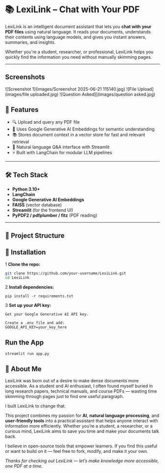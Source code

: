 # 📚 LexiLink – Chat with Your PDF

LexiLink is an intelligent document assistant that lets you **chat with your PDF files** using natural language. It reads your documents, understands their contents using language models, and gives you instant answers, summaries, and insights.

Whether you're a student, researcher, or professional, LexiLink helps you quickly find the information you need without manually skimming pages.

---
## Screenshots
![Screenshot 1](images/Screenshot 2025-06-21 115140.jpg)
![File Upload](images/file uploaded.jpg)
![Question Asked]](images/question asked.jpg)


## 🚀 Features

- 🔍 Upload and query any PDF file
- 🧠 Uses Google Generative AI Embeddings for semantic understanding
- 📚 Stores document context in a vector store for fast and relevant retrieval
- 💬 Natural language Q&A interface with Streamlit
- ⚡ Built with LangChain for modular LLM pipelines

---

## 🛠️ Tech Stack

- **Python 3.10+**
- **LangChain**
- **Google Generative AI Embeddings**
- **FAISS** (vector database)
- **Streamlit** (for the frontend UI)
- **PyPDF2 / pdfplumber / fitz** (PDF reading)

---

## 📂 Project Structure

## 🔧 Installation
1 **Clone the repo:**
   ```bash
   git clone https://github.com/your-username/LexiLink.git
   cd LexiLink
```
2 **Install dependencies:**
```
pip install -r requirements.txt
```
3 **Set up your API key:**
```
Get your Google Generative AI API key.

Create a .env file and add:
GOOGLE_API_KEY=your_key_here
```
## Run the App
```
streamlit run app.py
```
## 👤 About Me

LexiLink was born out of a desire to make dense documents more accessible. As a student and AI enthusiast, I often found myself buried in long research papers, technical manuals, and course PDFs — wasting time skimming through pages just to find one useful paragraph.

I built LexiLink to change that.

This project combines my passion for **AI**, **natural language processing**, and **user-friendly tools** into a practical assistant that helps anyone interact with information more efficiently. Whether you’re a student, a researcher, or a curious mind, LexiLink aims to save you time and make your documents talk back.

I believe in open-source tools that empower learners. If you find this useful or want to build on it — feel free to fork, modify, and make it your own.

_Thanks for checking out LexiLink — let’s make knowledge more accessible, one PDF at a time._


